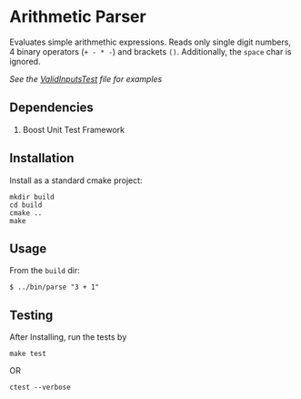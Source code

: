 # Arithmetic Parser

Evaluates simple arithmethic expressions. Reads only single digit numbers, 4 binary
operators (`+ - * -`) and brackets `()`. Additionally, the `space` char is ignored.

*See the [ValidInputsTest](test/parser/ValidInputsTest.cpp) file for examples*

## Dependencies

1. Boost Unit Test Framework

## Installation

Install as a standard cmake project:

```
mkdir build
cd build
cmake ..
make
```


## Usage

From the `build` dir:

```
$ ../bin/parse "3 + 1"
```

## Testing

After Installing, run the tests by

```
make test
```

OR

```
ctest --verbose
```
